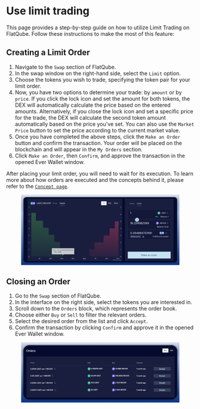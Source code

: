 # Use limit trading

This page provides a step-by-step guide on how to utilize Limit Trading on FlatQube. Follow these instructions to make the most of this feature:

## Creating a Limit Order

1. Navigate to the `Swap` section of FlatQube.
2. In the swap window on the right-hand side, select the `Limit` option.
3. Choose the tokens you wish to trade, specifying the token pair for your limit order.
4. Now, you have two options to determine your trade: by `amount` or by `price`. If you click the lock icon and set the amount for both tokens, the DEX will automatically calculate the price based on the entered amounts. Alternatively, if you close the lock icon and set a specific price for the trade, the DEX will calculate the second token amount automatically based on the price you've set. You can also use the `Market Price` button to set the price according to the current market value.
5. Once you have completed the above steps, click the `Make an Order` button and confirm the transaction. Your order will be placed on the blockchain and will appear in the `My Orders` section.
6. Click `Make an Order`, then `Confirm`, and approve the transaction in the opened Ever Wallet window.

After placing your limit order, you will need to wait for its execution. To learn more about how orders are executed and the concepts behind it, please refer to the [`Concept page`](../concepts/limit-orders.md).

<figure><img src="../../../.gitbook/assets/image (194).png" alt=""><figcaption></figcaption></figure>

## Closing an Order

1. Go to the `Swap` section of FlatQube.
2. In the interface on the right side, select the tokens you are interested in.
3. Scroll down to the `Orders` block, which represents the order book.
4. Choose either `Buy` or `Sell` to filter the relevant orders.
5. Select the desired order from the list and click `Accept`.
6. Confirm the transaction by clicking `Confirm` and approve it in the opened Ever Wallet window.

<figure><img src="../../../.gitbook/assets/image (195).png" alt=""><figcaption></figcaption></figure>
